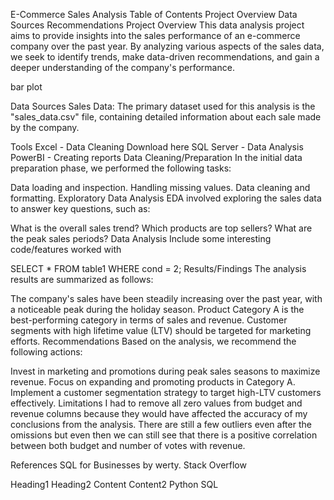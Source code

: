 E-Commerce Sales Analysis
Table of Contents
Project Overview
Data Sources
Recommendations
Project Overview
This data analysis project aims to provide insights into the sales performance of an e-commerce company over the past year. By analyzing various aspects of the sales data, we seek to identify trends, make data-driven recommendations, and gain a deeper understanding of the company's performance.

bar plot

Data Sources
Sales Data: The primary dataset used for this analysis is the "sales_data.csv" file, containing detailed information about each sale made by the company.

Tools
Excel - Data Cleaning
Download here
SQL Server - Data Analysis
PowerBI - Creating reports
Data Cleaning/Preparation
In the initial data preparation phase, we performed the following tasks:

Data loading and inspection.
Handling missing values.
Data cleaning and formatting.
Exploratory Data Analysis
EDA involved exploring the sales data to answer key questions, such as:

What is the overall sales trend?
Which products are top sellers?
What are the peak sales periods?
Data Analysis
Include some interesting code/features worked with

SELECT * FROM table1
WHERE cond = 2;
Results/Findings
The analysis results are summarized as follows:

The company's sales have been steadily increasing over the past year, with a noticeable peak during the holiday season.
Product Category A is the best-performing category in terms of sales and revenue.
Customer segments with high lifetime value (LTV) should be targeted for marketing efforts.
Recommendations
Based on the analysis, we recommend the following actions:

Invest in marketing and promotions during peak sales seasons to maximize revenue.
Focus on expanding and promoting products in Category A.
Implement a customer segmentation strategy to target high-LTV customers effectively.
Limitations
I had to remove all zero values from budget and revenue columns because they would have affected the accuracy of my conclusions from the analysis. There are still a few outliers even after the omissions but even then we can still see that there is a positive correlation between both budget and number of votes with revenue.

References
SQL for Businesses by werty.
Stack Overflow

Heading1	Heading2
Content	Content2
Python	SQL
